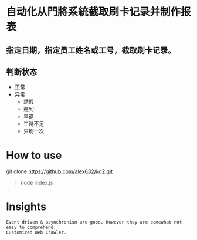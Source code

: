 # 自动化从門將系統截取刷卡记录并制作报表
## 指定日期，指定员工姓名或工号，截取刷卡记录。
## 判断状态
   * 正常
   * 异常
     * 請假
     * 遲到
     * 早退
     * 工時不足
     * 只刷一次


# How to use
git clone https://github.com/alex632/kq2.git
> node index.js

# Insights
    Event driven & asynchronism are good. However they are somewhat not easy to comprehend.
    Customized Web Crawler.
